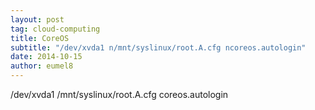 ```yaml
---
layout: post
tag: cloud-computing
title: CoreOS
subtitle: "/dev/xvda1 n/mnt/syslinux/root.A.cfg ncoreos.autologin"
date: 2014-10-15
author: eumel8
---
```


/dev/xvda1
/mnt/syslinux/root.A.cfg
coreos.autologin
